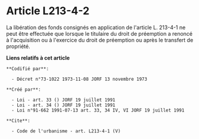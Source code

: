 # Article L213-4-2

La libération des fonds consignés en application de l'article L. 213-4-1 ne peut être effectuée que lorsque le titulaire du
droit de préemption a renoncé à l'acquisition ou à l'exercice du droit de préemption ou après le transfert de propriété.

**Liens relatifs à cet article**

	**Codifié par**:

	  - Décret n°73-1022 1973-11-08 JORF 13 novembre 1973

	**Créé par**:

	  - Loi - art. 33 () JORF 19 juillet 1991
	  - Loi - art. 34 () JORF 19 juillet 1991
	  - Loi n°91-662 1991-07-13 art. 33, 34 IV, VI JORF 19 juillet 1991

	**Cite**:

	  - Code de l'urbanisme - art. L213-4-1 (V)
